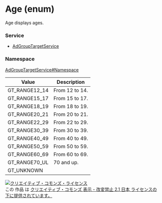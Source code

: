 # Age (enum)
Age displays ages.
### Service
+ [AdGroupTargetService](../../services/AdGroupTargetService.md)

### Namespace
[AdGroupTargetService#Namespace](../../services/AdGroupTargetService.md#namespace)

| Value | Description | 
|---|---|
| GT_RANGE12_14| From 12 to 14. |
| GT_RANGE15_17| From 15 to 17. |
| GT_RANGE18_19| From 18 to 19. |
| GT_RANGE20_21| From 20 to 21. |
| GT_RANGE22_29| From 22 to 29. |
| GT_RANGE30_39| From 30 to 39. |
| GT_RANGE40_49| From 40 to 49. |
| GT_RANGE50_59| From 50 to 59. |
| GT_RANGE60_69| From 60 to 69. |
| GT_RANGE70_UL| 70 and up. |
| GT_UNKNOWN|  |

<a rel="license" href="http://creativecommons.org/licenses/by-nd/2.1/jp/"><img alt="クリエイティブ・コモンズ・ライセンス" style="border-width:0" src="https://i.creativecommons.org/l/by-nd/2.1/jp/88x31.png" /></a><br />この 作品 は <a rel="license" href="http://creativecommons.org/licenses/by-nd/2.1/jp/">クリエイティブ・コモンズ 表示 - 改変禁止 2.1 日本 ライセンスの下に提供されています。</a>
